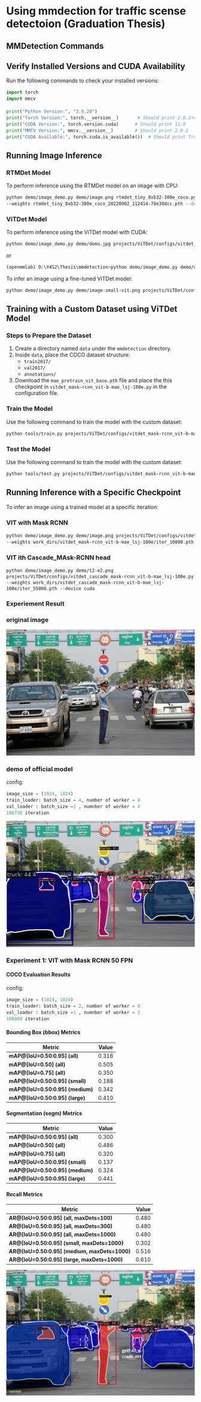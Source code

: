 # Using mmdection for traffic scense detectoion (Graduation Thesis)

## MMDetection Commands

## Verify Installed Versions and CUDA Availability

Run the following commands to check your installed versions:

```python
import torch
import mmcv

print("Python Version:", "3.8.20")
print("Torch Version:", torch.__version__)       # Should print 2.0.1+cu118
print("CUDA Version:", torch.version.cuda)      # Should print 11.8
print("MMCV Version:", mmcv.__version__)        # Should print 2.0.1
print("CUDA Available:", torch.cuda.is_available())  # Should print True
```

## Running Image Inference

### RTMDet Model
To perform inference using the RTMDet model on an image with CPU:

```sh
python demo/image_demo.py demo/image.png rtmdet_tiny_8xb32-300e_coco.py \
--weights rtmdet_tiny_8xb32-300e_coco_20220902_112414-78e30dcc.pth --device cpu
```

### ViTDet Model
To perform inference using the ViTDet model with CUDA:

```sh
python demo/image_demo.py demo/demo.jpg projects/ViTDet/configs/vitdet_mask-rcnn_vit-b-mae_lsj-100e.py --weights vitdet_mask-rcnn_vit-b-mae_lsj-100e_20230328_153519-e15fe294.pth --device cuda
```
or
```sh
(openmmlab) D:\Y4S2\Thesis\mmdetection>python demo/image_demo.py demo/data/demo.jpg projects/ViTDet/configs/vitdet_mask-rcnn_vit-b-mae_lsj-100e.py --weights work_dirs/vitdet_mask-rcnn_vit-b-mae_lsj-100e/iter_100000.pth --device cuda
```

To infer an image using a fine-tuned ViTDet model:

```sh
python demo/image_demo.py demo/image-small-vit.png projects/ViTDet/configs/vitdet_mask-rcnn_vit-b-mae_lsj-100e.py --weights work_dirs/vitdet_mask-rcnn_vit-b-mae_lsj-100e-small/iter_500.pth --device cuda
```

## Training with a Custom Dataset using ViTDet Model

### Steps to Prepare the Dataset
1. Create a directory named `data` under the `mmdetection` directory.
2. Inside `data`, place the COCO dataset structure:
   - `train2017/`
   - `val2017/`
   - `annotations/`
3. Download the `mae_pretrain_vit_base.pth` file and place the this checkpoint in `vitdet_mask-rcnn_vit-b-mae_lsj-100e.py` in the configuration file.

### Train the Model
Use the following command to train the model with the custom dataset:

```sh
python tools/train.py projects/ViTDet/configs/vitdet_mask-rcnn_vit-b-mae_lsj-100e.py
```
### Test the Model
Use the following command to train the model with the custom dataset:

```sh
python tools/test.py projects/ViTDet/configs/vitdet_mask-rcnn_vit-b-mae_lsj-100e.py work_dirs/vitdet_mask-rcnn_vit-b-mae_lsj-100e/iter_100000.pth
```
## Running Inference with a Specific Checkpoint

To infer an image using a trained model at a specific iteration:
### VIT with Mask RCNN
```sh
python demo/image_demo.py demo/image.png projects/ViTDet/configs/vitdet_mask-rcnn_vit-b-mae_lsj-100e.py \
--weights work_dirs/vitdet_mask-rcnn_vit-b-mae_lsj-100e/iter_10000.pth --device cuda
```
### VIT ith Cascade_MAsk-RCNN  head
```
python demo/image_demo.py demo/t2-e2.png projects/ViTDet/configs/vitdet_cascade_mask-rcnn_vit-b-mae_lsj-100e.py --weights work_dirs/vitdet_cascade_mask-rcnn_vit-b-mae_lsj-100e/iter_55000.pth --device cuda
```


### Experiement Result
### original image
![demo1](demo/t2.png)
### demo of official model 
config:
```python
image_size = (1024, 1024)
train_loader: batch_size = 4, number of worker = 8
val_loader : batch_size =1 , numnber of worker = 4
186736 iteration
```
![Experiment 1 Result](output/t2-official.png)

### Experiment 1: VIT with Mask RCNN 50 FPN
#### COCO Evaluation Results
config:
```python
image_size = (1024, 1024)
train_loader: batch_size = 2, number of worker = 8
val_loader : batch_size =1 , numnber of worker = 2
100000 iteration
```


#### Bounding Box (bbox) Metrics

| Metric                 | Value |
|------------------------|-------|
| **mAP@[IoU=0.50:0.95] (all)** | 0.316 |
| **mAP@[IoU=0.50] (all)** | 0.505 |
| **mAP@[IoU=0.75] (all)** | 0.350 |
| **mAP@[IoU=0.50:0.95] (small)** | 0.188 |
| **mAP@[IoU=0.50:0.95] (medium)** | 0.342 |
| **mAP@[IoU=0.50:0.95] (large)** | 0.410 |

#### Segmentation (segm) Metrics

| Metric                 | Value |
|------------------------|-------|
| **mAP@[IoU=0.50:0.95] (all)** | 0.300 |
| **mAP@[IoU=0.50] (all)** | 0.486 |
| **mAP@[IoU=0.75] (all)** | 0.320 |
| **mAP@[IoU=0.50:0.95] (small)** | 0.137 |
| **mAP@[IoU=0.50:0.95] (medium)** | 0.324 |
| **mAP@[IoU=0.50:0.95] (large)** | 0.441 |

#### Recall Metrics

| Metric                 | Value |
|------------------------|-------|
| **AR@[IoU=0.50:0.95] (all, maxDets=100)** | 0.480 |
| **AR@[IoU=0.50:0.95] (all, maxDets=300)** | 0.480 |
| **AR@[IoU=0.50:0.95] (all, maxDets=1000)** | 0.480 |
| **AR@[IoU=0.50:0.95] (small, maxDets=1000)** | 0.302 |
| **AR@[IoU=0.50:0.95] (medium, maxDets=1000)** | 0.516 |
| **AR@[IoU=0.50:0.95] (large, maxDets=1000)** | 0.610 |

![Experiment 2 Result](output/t2-100000.png)
